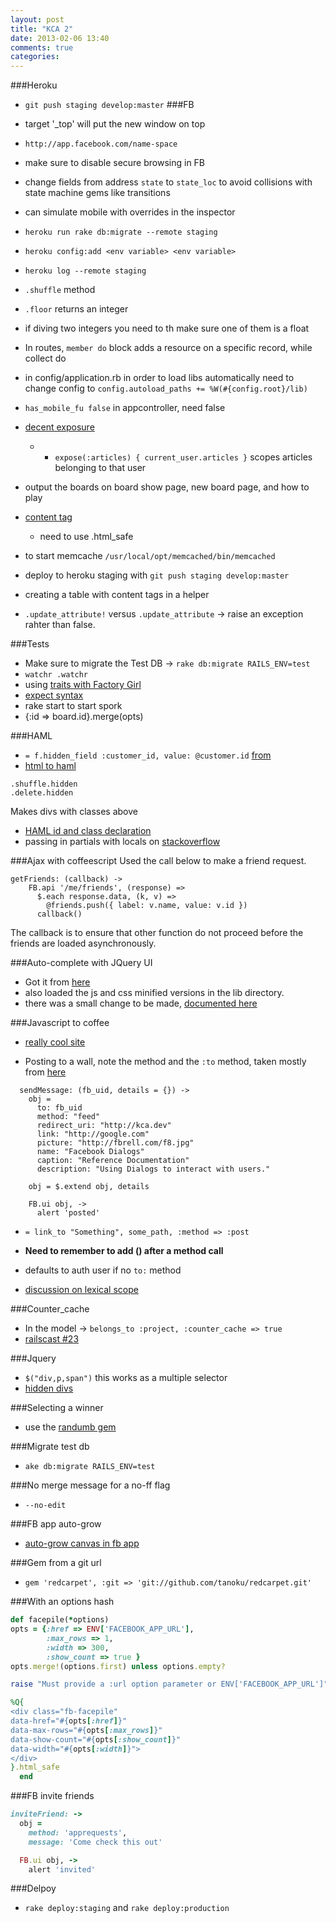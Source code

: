 ```yaml
---
layout: post
title: "KCA 2"
date: 2013-02-06 13:40
comments: true
categories: 
---
```


###Heroku 
  - `git push staging develop:master`
###FB
  - target '_top' will put the new window on top
  - `http://app.facebook.com/name-space`
  - make sure to disable secure browsing in FB
  - change fields from address `state` to `state_loc` to avoid collisions with state machine gems like transitions

  - can simulate mobile with overrides in the inspector

  - `heroku run rake db:migrate --remote staging`
  - `heroku config:add <env variable> <env variable>`
  - `heroku log --remote staging`

  - `.shuffle` method
  - `.floor` returns an integer
  - if diving two integers you need to th make sure one of them is a float

  - In routes, `member do` block adds a resource on a specific record, while collect do

  - in config/application.rb in order to load libs automatically need to change config to `config.autoload_paths += %W(#{config.root}/lib)`

  - `has_mobile_fu false` in appcontroller, need false

  - [decent exposure](https://github.com/voxdolo/decent_exposure)
    - - `expose(:articles) { current_user.articles }` scopes articles belonging to that user
  
  - output the boards on board show page, new board page, and how to play

  - [content tag](http://apidock.com/rails/ActionView/Helpers/TagHelper/content_tag)
    - need to use .html_safe

  - to start memcache `/usr/local/opt/memcached/bin/memcached`
  - deploy to heroku staging with `git push staging develop:master`

  - creating a table with content tags in a helper
  - `.update_attribute!` versus `.update_attribute` -> raise an exception rahter than false.

###Tests
  - Make sure to migrate the Test DB -> `rake db:migrate RAILS_ENV=test`
  - `watchr .watchr`
  - using [traits with Factory Girl](http://robots.thoughtbot.com/post/23673635798/remove-duplication-with-factorygirls-traits)
  - [expect syntax](http://myronmars.to/n/dev-blog/2012/06/rspecs-new-expectation-syntax)
  - rake start to start spork
  - {:id => board.id}.merge(opts)

###HAML
  - `= f.hidden_field :customer_id, value: @customer.id` [from](http://stackoverflow.com/questions/10387077/rails3-hidden-field-in-haml)
  - [html to haml](http://html2haml.heroku.com/)

```
.shuffle.hidden
.delete.hidden
```
Makes divs with classes above

  - [HAML id and class declaration](http://9elements.github.com/haml-coffee/classes/Haml.html)
  - passing in partials with locals on [stackoverflow](http://stackoverflow.com/questions/5255874/rendering-partial-with-locals-in-haml)

###Ajax with coffeescript
Used the call below to make a friend request.
```
getFriends: (callback) ->
    FB.api '/me/friends', (response) => 
      $.each response.data, (k, v) =>
        @friends.push({ label: v.name, value: v.id })
      callback()
```
The callback is to ensure that other function do not proceed before the friends are loaded asynchronously.

###Auto-complete with JQuery UI
  - Got it from [here](http://jqueryui.com/autocomplete/#custom-data)
  - also loaded the js and css minified versions in the lib directory.
  - there was a small change to be made, [documented here](http://stackoverflow.com/questions/9513251/cannot-set-property-renderitem-of-undefined-jquery-ui-autocomplete-with-html)

###Javascript to coffee
  - [really cool site](http://js2coffee.org/)

  - Posting to a wall, note the method and the `:to` method, taken mostly from [here](http://developers.facebook.com/docs/reference/dialogs/feed/)

```
  sendMessage: (fb_uid, details = {}) ->
    obj =
      to: fb_uid
      method: "feed"
      redirect_uri: "http://kca.dev"
      link: "http://google.com"
      picture: "http://fbrell.com/f8.jpg"
      name: "Facebook Dialogs"
      caption: "Reference Documentation"
      description: "Using Dialogs to interact with users."

    obj = $.extend obj, details

    FB.ui obj, ->
      alert 'posted'
```
  
  - `= link_to "Something", some_path, :method => :post`

  - **Need to remember to add () after a method call**
  - defaults to auth user if no `to:` method
  - [discussion on lexical scope](https://github.com/raganwald/homoiconic/blob/master/2012/09/lexical-scope-in-coffeescript.md)

###Counter_cache
  - In the model -> `belongs_to :project, :counter_cache => true`
  - [railscast #23](http://railscasts.com/episodes/23-counter-cache-column)

###Jquery
  - `$("div,p,span")` this works as a multiple selector
  - [hidden divs](http://stackoverflow.com/questions/1992114/how-do-you-create-a-hidden-div-that-doesnt-create-a-line-break-or-horizontal-sp)

###Selecting a winner
  - use the [randumb gem](https://github.com/spilliton/randumb)

###Migrate test db
  - `ake db:migrate RAILS_ENV=test `

###No merge message for a no-ff flag
  - `--no-edit`

###FB app auto-grow
  - [auto-grow canvas in fb app](http://stackoverflow.com/questions/9197411/facebook-iframe-fb-canvas-setautogrow-does-not-auto-grow-after-initial-load)

###Gem from a git url
  - `gem 'redcarpet', :git => 'git://github.com/tanoku/redcarpet.git'`

###With an options hash
```ruby
def facepile(*options)
opts = {:href => ENV['FACEBOOK_APP_URL'],
        :max_rows => 1,
        :width => 300,
        :show_count => true }
opts.merge!(options.first) unless options.empty?

raise "Must provide a :url option parameter or ENV['FACEBOOK_APP_URL']" unless opts[:href]

%Q{
<div class="fb-facepile" 
data-href="#{opts[:href]}" 
data-max-rows="#{opts[:max_rows]}"
data-show-count="#{opts[:show_count]}"
data-width="#{opts[:width]}">
</div>
}.html_safe
  end
```
###FB invite friends
```ruby in coffeescript
inviteFriend: -> 
  obj = 
    method: 'apprequests',
    message: 'Come check this out'

  FB.ui obj, ->
    alert 'invited'
```

###Delpoy
  - `rake deploy:staging` and `rake deploy:production`